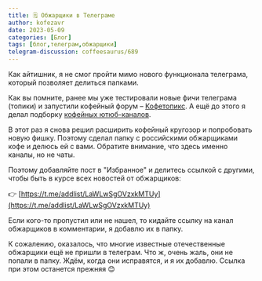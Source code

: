 ```yaml
---
title: 🗒 Обжарщики в Телеграме
author: kofezavr
date: 2023-05-09
categories: [Блог]
tags: [блог,телеграм,обжарщики]
telegram-discussion: coffeesaurus/689
--- 
```

Как айтишник, я не смог пройти мимо нового функционала телеграма, который позволяет делиться папками.

Как вы помните, ранее мы уже тестировали новые фичи телеграма (топики) и запустили кофейный форум – [Кофетопикс](https://t.me/coffeetopics/1/108). А ещё до этого я делал подборку [кофейных ютюб-каналов](https://t.me/coffeesaurus/390).

В этот раз я снова решил расширить кофейный кругозор и попробовать новую фишку. Поэтому сделал папку с российскими обжарщиками кофе и делюсь ей с вами. Обратите внимание, что здесь именно каналы, но не чаты.

Поэтому добавляйте пост в "Избранное" и делитесь ссылкой с другими, чтобы быть в курсе всех новостей от обжарщиков:

👉 [https://t.me/addlist/LaWLwSgOVzxkMTUy](https://t.me/addlist/LaWLwSgOVzxkMTUy)
 
 Если кого-то пропустил или не нашел, то кидайте ссылку на канал обжарщиков в комментарии, я добавлю их в папку. 

К сожалению, оказалось, что многие известные отечественные обжарщики ещё не пришли в телеграм. Что ж, очень жаль, они не попали в папку. Ждём, когда они исправятся, и я их добавлю. Ссылка при этом останется прежняя 😊